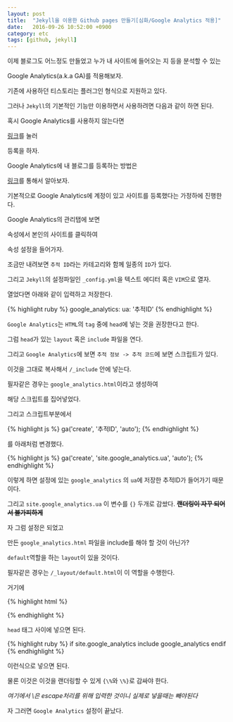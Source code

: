 ```yaml
---
layout: post
title:  "Jekyll을 이용한 Github pages 만들기[심화/Google Analytics 적용]"
date:   2016-09-26 10:52:00 +0900
category: etc
tags: [github, jekyll]
---
```


이제 블로그도 어느정도 만들었고 누가 내 사이트에 들어오는 지 등을 분석할 수 있는

Google Analytics(a.k.a GA)를 적용해보자.

<!--more-->

기존에 사용하던 티스토리는 플러그인 형식으로 지원하고 있다.

그러나 `Jekyll`의 기본적인 기능만 이용하면서 사용하려면 다음과 같이 하면 된다.

혹시 Google Analytics를 사용하지 않는다면

[링크](https://www.google.com/analytics/)를 눌러

등록을 하자.

Google Analytics에 내 블로그를 등록하는 방법은

[링크](http://blogchannel.tistory.com/149)를 통해서 알아보자.

기본적으로 Google Analytics에 계정이 있고 사이트를 등록했다는 가정하에 진행한다.

Google Analytics의 관리탭에 보면

속성에서 본인의 사이트를 클릭하여

속성 설정을 들어가자.

조금만 내려보면 `추적 ID`라는 카테고리와 함께 일종의 `ID`가 있다.

그리고 `Jekyll`의 설정파일인 `_config.yml`을 텍스트 에디터 혹은 `VIM`으로 열자.

열었다면 아래와 같이 입력하고 저장한다.

{% highlight ruby %}
google_analytics:
  ua: '추적ID'
{% endhighlight %}

`Google Analytics`는 `HTML`의 `tag` 중에 `head`에 넣는 것을 권장한다고 한다.

그럼 `head`가 있는 `layout` 혹은 `include` 파일을 연다.

그리고 `Google Analytics`에 보면 `추적 정보 -> 추적 코드`에 보면 스크립트가 있다.

이것을 그대로 복사해서 `/_include` 안에 넣는다.

필자같은 경우는 `google_analytics.html`이라고 생성하여

해당 스크립트를 집어넣었다.

그리고 스크립트부분에서

{% highlight js %}
ga('create', '추적ID', 'auto');
{% endhighlight %}

를 아래처럼 변경했다.

{% highlight js %}
ga('create', 'site.google_analytics.ua', 'auto');
{% endhighlight %}

이렇게 하면 설정에 있는 `google_analytics` 의 `ua`에 저장한 추적ID가 들어가기 때문이다.

그리고 `site.google_analytics.ua` 이 변수를 `{}` 두개로 감쌌다. ~~**랜더링이 자꾸 되어서 불가피하게**~~

자 그럼 설정은 되었고

만든 `google_analytics.html` 파일을 include를 해야 할 것이 아닌가?

`default`역할을 하는 `layout`이 있을 것이다.

필자같은 경우는 `/_layout/default.html`이 이 역할을 수행한다.

거기에

{% highlight html %}
 <head> </head>
{% endhighlight %}

`head` 태그 사이에 넣으면 된다.

{% highlight ruby %}
if site.google_analytics
  include google_analytics
endif
{% endhighlight %}

이런식으로 넣으면 된다.

물론 이것은 이것을 랜더링할 수 있게 `{\%`와 `\%}`로 감싸야 한다.

*여기에서 \은 escape처리를 위해 입력한 것이니 실제로 넣을때는 빼야된다*

자 그러면 `Google Analytics` 설정이 끝났다.
